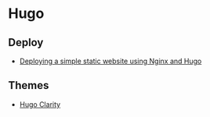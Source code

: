 # Hugo

## Deploy
* [Deploying a simple static website using Nginx and Hugo](https://pvera.net/posts/create-site-nginx-hugo/)

## Themes
* [Hugo Clarity](https://github.com/chipzoller/hugo-clarity)
